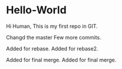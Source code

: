 # Hello-World

Hi Human,
This is my first repo in GIT.

Changd the master
Few more commits.


Added for rebase.
Added for rebase2.

Added for final merge.
Added for final merge.